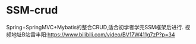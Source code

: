 # SSM-crud
Spring+SpringMVC+Mybatis的整合CRUD,适合初学者学完SSM框架后进行.
视频地址B站雷丰阳:https://www.bilibili.com/video/BV17W411g7zP?p=34
